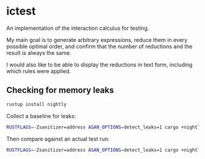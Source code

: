 # ictest

An implementation of the interaction calculus for testing.

My main goal is to generate arbitrary expressions, reduce them in every possible optimal order, and confirm that the number of reductions and the result is always the same.

I would also like to be able to display the reductions in text form, including which rules were applied.

## Checking for memory leaks

```sh
rustup install nightly
```

Collect a baseline for leaks:

```sh
RUSTFLAGS=-Zsanitizer=address ASAN_OPTIONS=detect_leaks=1 cargo +nightly test empty_test
```

Then compare against an actual test run:

```sh
RUSTFLAGS=-Zsanitizer=address ASAN_OPTIONS=detect_leaks=1 cargo +nightly test
```
